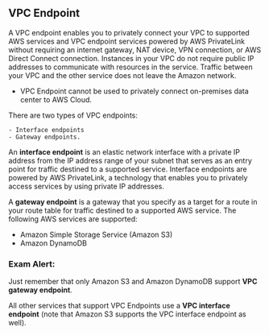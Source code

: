 ## VPC Endpoint

A VPC endpoint enables you to privately connect your VPC to supported AWS services and VPC endpoint services powered by AWS PrivateLink without requiring an internet gateway, NAT device, VPN connection, or AWS Direct Connect connection. Instances in your VPC do not require public IP addresses to communicate with resources in the service. Traffic between your VPC and the other service does not leave the Amazon network.

- VPC Endpoint cannot be used to privately connect on-premises data center to AWS Cloud.

There are two types of VPC endpoints:

    - Interface endpoints
    - Gateway endpoints.

An **interface endpoint** is an elastic network interface with a private IP address from the IP address range of your subnet that serves as an entry point for traffic destined to a supported service. Interface endpoints are powered by AWS PrivateLink, a technology that enables you to privately access services by using private IP addresses.

A **gateway endpoint** is a gateway that you specify as a target for a route in your route table for traffic destined to a supported AWS service. The following AWS services are supported:

- Amazon Simple Storage Service (Amazon S3)
- Amazon DynamoDB

### Exam Alert:

Just remember that only Amazon S3 and Amazon DynamoDB support **VPC gateway endpoint**.

All other services that support VPC Endpoints use a **VPC interface endpoint** (note that Amazon S3 supports the VPC interface endpoint as well).

